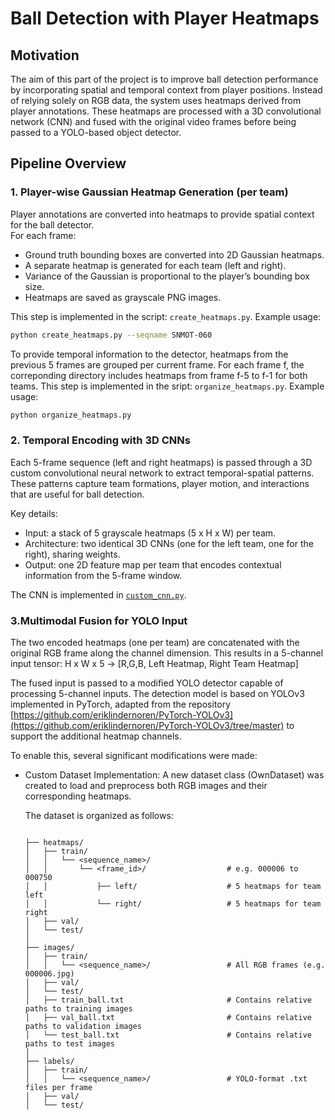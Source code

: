 # Ball Detection with Player Heatmaps

## Motivation
The aim of this part of the project is to improve ball detection performance by incorporating spatial and temporal context from player positions. Instead of relying solely on RGB data, the system uses heatmaps derived from player annotations. These heatmaps are processed with a 3D convolutional network (CNN) and fused with the original video frames before being passed to a YOLO-based object detector.

## Pipeline Overview
### 1. Player-wise Gaussian Heatmap Generation (per team)
   
   Player annotations are converted into heatmaps to provide spatial context for the ball detector.  
   For each frame:
   - Ground truth bounding boxes are converted into 2D Gaussian heatmaps.
   - A separate heatmap is generated for each team (left and right).
   - Variance of the Gaussian is proportional to the player’s bounding box size.
   - Heatmaps are saved as grayscale PNG images.

This step is implemented in the script: `create_heatmaps.py`. Example usage:
```bash
python create_heatmaps.py --seqname SNMOT-060
```
To provide temporal information to the detector, heatmaps from the previous 5 frames are grouped per current frame. For each frame f, the correponding directory includes heatmaps from frame f-5 to f-1 for both teams. This step is implemented in the sript: `organize_heatmaps.py`. Example usage:

```bash
python organize_heatmaps.py
```
### 2. Temporal Encoding with 3D CNNs
Each 5-frame sequence (left and right heatmaps) is passed through a 3D custom convolutional neural network to extract temporal-spatial patterns. These patterns capture team formations, player motion, and interactions that are useful for ball detection.

Key details:
- Input: a stack of 5 grayscale heatmaps (5 x H x W) per team.
- Architecture: two identical 3D CNNs (one for the left team, one for the right), sharing weights.
- Output: one 2D feature map per team that encodes contextual information from the 5-frame window.

The CNN is implemented in [`custom_cnn.py`](https://github.com/carmecorbi/TFM-carme/blob/main/detection/heatmaps/PyTorch-YOLOv3/pytorchyolo/custom_cnn.py).

### 3.Multimodal Fusion for YOLO Input
The two encoded heatmaps (one per team) are concatenated with the original RGB frame along the channel dimension. This results in a 5-channel input tensor: H x W x 5 → [R,G,B, Left Heatmap, Right Team Heatmap]

The fused input is passed to a modified YOLO detector capable of processing 5-channel inputs. The detection model is based on YOLOv3 implemented in PyTorch, adapted from the repository [https://github.com/eriklindernoren/PyTorch-YOLOv3](https://github.com/eriklindernoren/PyTorch-YOLOv3/tree/master) to support the additional heatmap channels.

To enable this, several significant modifications were made:
- Custom Dataset Implementation:
  A new dataset class (OwnDataset) was created to load and preprocess both RGB images and their corresponding      heatmaps.

   The dataset is organized as follows:
   
   ```text
   
   ├── heatmaps/
   │   ├── train/
   │   │   └── <sequence_name>/
   │   │       └── <frame_id>/                  # e.g. 000006 to 000750
   │   │           ├── left/                    # 5 heatmaps for team left
   │   │           └── right/                   # 5 heatmaps for team right
   │   ├── val/
   │   └── test/
   │
   ├── images/
   │   ├── train/
   │   │   └── <sequence_name>/                 # All RGB frames (e.g. 000006.jpg)
   │   ├── val/
   │   └── test/
   │   ├── train_ball.txt                       # Contains relative paths to training images
   │   ├── val_ball.txt                         # Contains relative paths to validation images
   │   └── test_ball.txt                        # Contains relative paths to test images
   │
   ├── labels/
   │   ├── train/
   │   │   └── <sequence_name>/                 # YOLO-format .txt files per frame
   │   ├── val/
   │   └── test/
